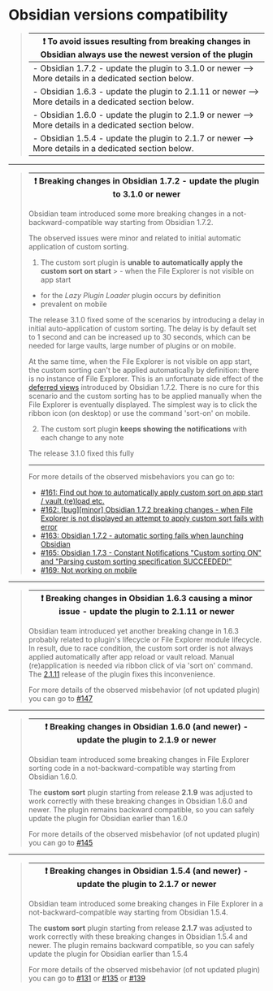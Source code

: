 # Obsidian versions compatibility

> | :exclamation: To avoid issues resulting from breaking changes in Obsidian always use the newest version of the plugin|
> |----------------------------------------------|
> | - Obsidian 1.7.2 - update the plugin to 3.1.0 or newer --> More details in a dedicated section below.|
> | - Obsidian 1.6.3 - update the plugin to 2.1.11 or newer --> More details in a dedicated section below.|
> | - Obsidian 1.6.0 - update the plugin to 2.1.9 or newer --> More details in a dedicated section below.|
> | - Obsidian 1.5.4 - update the plugin to 2.1.7 or newer --> More details in a dedicated section below.|

---
> | :exclamation:  Breaking changes in Obsidian 1.7.2 - update the plugin to 3.1.0 or newer|
> |----------------------------------------------|
>
> Obsidian team introduced some more breaking changes in a not-backward-compatible way starting from Obsidian 1.7.2.
>
> The observed issues were minor and related to initial automatic application of custom sorting.
> 1. The custom sort plugin is **unable to automatically apply the custom sort on start**
     >   - when the File Explorer is not visible on app start
>   - for the _Lazy Plugin Loader_ plugin occurs by definition
>   - prevalent on mobile
>
> The release 3.1.0 fixed some of the scenarios by introducing a delay in initial auto-application
> of custom sorting. The delay is by default set to 1 second and can be increased up to 30 seconds,
> which can be needed for large vaults, large number of plugins or on mobile.
>
> At the same time, when the File Explorer is not visible on app start, the custom sorting can't be
> applied automatically by definition: there is no instance of File Explorer. This is an unfortunate
> side effect of the [deferred views](https://docs.obsidian.md/Plugins/Guides/Understanding+deferred+views)
> introduced by Obsidian 1.7.2.
> There is no cure for this scenario and the custom sorting has to be applied manually when the
> File Explorer is eventually displayed. The simplest way is to click the ribbon icon (on desktop)
> or use the command 'sort-on' on mobile.
>
> 2. The custom sort plugin **keeps showing the notifications** with each change to any note
>
> The release 3.1.0 fixed this fully
>
> ---
> For more details of the observed misbehaviors you can go to:
> - [#161: Find out how to automatically apply custom sort on app start / vault (re)load etc.](https://github.com/SebastianMC/obsidian-custom-sort/issues/161)
> - [#162: \[bug\]\[minor\] Obsidian 1.7.2 breaking changes - when File Explorer is not displayed an attempt to apply custom sort fails with error](https://github.com/SebastianMC/obsidian-custom-sort/issues/162)
> - [#163: Obsidian 1.7.2 - automatic sorting fails when launching Obsidian](https://github.com/SebastianMC/obsidian-custom-sort/issues/163)
> - [#165: Obsidian 1.7.3 - Constant Notifications "Custom sorting ON" and "Parsing custom sorting specification SUCCEEDED!"](https://github.com/SebastianMC/obsidian-custom-sort/issues/165)
> - [#169: Not working on mobile](https://github.com/SebastianMC/obsidian-custom-sort/issues/169)
>

---
> | :exclamation:  Breaking changes in Obsidian 1.6.3 causing a minor issue - update the plugin to 2.1.11 or newer|
> |----------------------------------------------|
>
> Obsidian team introduced yet another breaking change in 1.6.3 probably related to plugin's lifecycle or File Explorer module lifecycle.
> In result, due to race condition, the custom sort order is not always applied automatically after app reload or vault reload.
> Manual (re)application is needed via ribbon click of via 'sort on' command.
> The [2.1.11](https://github.com/SebastianMC/obsidian-custom-sort/releases/tag/2.1.11) release of the plugin fixes this inconvenience.
>
> For more details of the observed misbehavior (of not updated plugin) you can go to [#147](https://github.com/SebastianMC/obsidian-custom-sort/issues/147)

---
> | :exclamation:  Breaking changes in Obsidian 1.6.0 (and newer) - update the plugin to 2.1.9 or newer|
> |----------------------------------------------|
>
> Obsidian team introduced some breaking changes in File Explorer sorting code in a not-backward-compatible way starting from Obsidian 1.6.0.
>
> The **custom sort** plugin starting from release **2.1.9** was adjusted to work correctly with these breaking changes in Obsidian 1.6.0 and newer.
> The plugin remains backward compatible, so you can safely update the plugin for Obsidian earlier than 1.6.0
>
> For more details of the observed misbehavior (of not updated plugin) you can go to [#145](https://github.com/SebastianMC/obsidian-custom-sort/issues/145)

---
> | :exclamation:  Breaking changes in Obsidian 1.5.4 (and newer) - update the plugin to 2.1.7 or newer|
> |----------------------------------------------|
>
> Obsidian team introduced some breaking changes in File Explorer in a not-backward-compatible way starting from Obsidian 1.5.4.
>
> The **custom sort** plugin starting from release **2.1.7** was adjusted to work correctly with these breaking changes in Obsidian 1.5.4 and newer.
> The plugin remains backward compatible, so you can safely update the plugin for Obsidian earlier than 1.5.4
>
> For more details of the observed misbehavior (of not updated plugin) you can go to [#131](https://github.com/SebastianMC/obsidian-custom-sort/issues/131) or [#135](https://github.com/SebastianMC/obsidian-custom-sort/issues/135) or [#139](https://github.com/SebastianMC/obsidian-custom-sort/issues/139)
>

